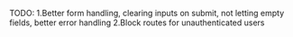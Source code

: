 TODO:
1.Better form handling, clearing inputs on submit, not letting empty fields, better error handling
2.Block routes for unauthenticated users
